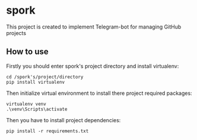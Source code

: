 # spork

This project is created to implement Telegram-bot for managing GitHub projects

## How to use

Firstly you should enter spork's project directory and install virtualenv:

```
cd /spork's/project/directory
pip install virtualenv
```

Then initialize virtual environment to install there project required packages:

```
virtualenv venv
.\venv\Scripts\activate
```

Then you have to install project dependencies:

```
pip install -r requirements.txt
```
